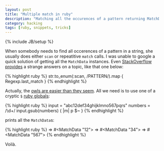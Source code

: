 ```yaml
---
layout: post
title: "Multiple match in ruby"
description: "Matching all the occurences of a pattern returning MatchData"
category: hacking
tags: [ruby, snippets, tricks]
---
```

{% include JB/setup %}

When somebody needs to find all occerences of a pattern in a string, she usually
does either `scan` or repeatitive `match` calls. I was unable to google a quick solution
of getting all the `MatchData` instances. Even
[StackOverflow provides](http://stackoverflow.com/questions/6804557/how-do-i-get-the-match-data-for-all-occurrences-of-a-ruby-regular-expression-in)
a strange answers on a topic, like that one below:

{% highlight ruby %}
  str.to_enum(:scan, /PATTERN/).map { Regexp.last_match }
{% endhighlight %}

Actually, the [owls are easier than they seem](http://en.wikipedia.org/wiki/Twin_Peaks). All we 
need is to use one of a cryptic `$` [ruby globals](http://jimneath.org/2010/01/04/cryptic-ruby-global-variables-and-their-meanings.html):

{% highlight ruby %}
  input = "abc12def34ghijklmno567pqrs"
  numbers = /\d+/
  input.gsub(numbers) { |m| p $~ }
{% endhighlight %}

prints all the `MatchData`s:

{% highlight ruby %}
  ⇒ #<MatchData "12">
  ⇒ #<MatchData "34">
  ⇒ #<MatchData "567">
{% endhighlight %}

Voilà.
